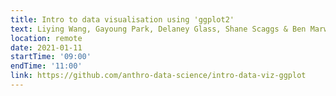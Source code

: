 ```yaml
---
title: Intro to data visualisation using 'ggplot2'
text: Liying Wang, Gayoung Park, Delaney Glass, Shane Scaggs & Ben Marwick
location: remote
date: 2021-01-11
startTime: '09:00'
endTime: '11:00'
link: https://github.com/anthro-data-science/intro-data-viz-ggplot
---
```

